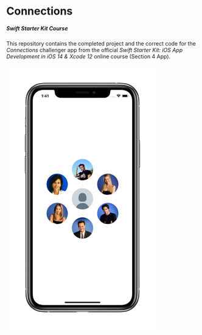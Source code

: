 # Connections
##### Swift Starter Kit Course

This repository contains the completed project and the correct code for the *Connections* challenger app from the official *Swift Starter Kit: iOS App Development in iOS 14 & Xcode 12* online course (Section 4 App).

<img src="Project Resources/Connections_AppComplete.png" width="400"/>
